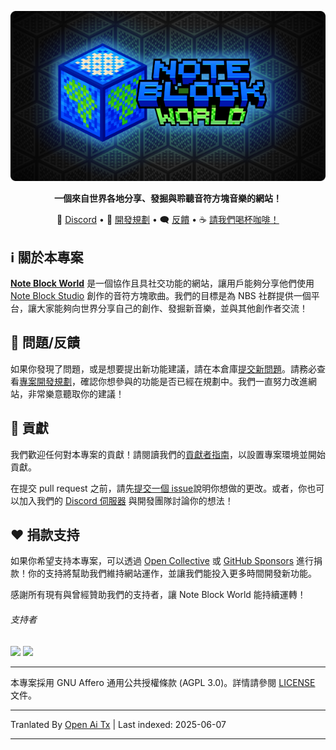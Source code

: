 <p align="center">
  <a href="https://noteblock.world">
    <img src="https://raw.githubusercontent.com/OpenNBS/NoteBlockWorld/main/img/header.png" alt="Note Block World header" />
  </a>
</p>

<p align="center">
  <strong>
    一個來自世界各地分享、發掘與聆聽音符方塊音樂的網站！
  </strong>
</p>

<p align="center">
  👥 <a href="https://discord.gg/note-block-world-608692895179997252">Discord</a> • 
  📆 <a href="https://github.com/orgs/OpenNBS/projects/4">開發規劃</a> • 
  🗨 <a href="https://github.com/OpenNBS/NoteBlockWorld/issues/new/choose">反饋</a> • 
  ☕ <a href="https://opencollective.com/opennbs/donate">請我們喝杯咖啡！</a>
</p>

## ℹ 關於本專案

[**Note Block World**](https://noteblock.world/) 是一個協作且具社交功能的網站，讓用戶能夠分享他們使用 [Note Block Studio](https://noteblock.studio/) 創作的音符方塊歌曲。我們的目標是為 NBS 社群提供一個平台，讓大家能夠向世界分享自己的創作、發掘新音樂，並與其他創作者交流！

## 💬 問題/反饋

如果你發現了問題，或是想要提出新功能建議，請在本倉庫[提交新問題](/issues/new/choose)。請務必查看[專案開發規劃](https://github.com/orgs/OpenNBS/projects/4)，確認你想參與的功能是否已經在規劃中。我們一直努力改進網站，非常樂意聽取你的建議！

## 🔧 貢獻

我們歡迎任何對本專案的貢獻！請閱讀我們的[貢獻者指南](https://raw.githubusercontent.com/OpenNBS/NoteBlockWorld/main/CONTRIBUTING.md)，以設置專案環境並開始貢獻。

在提交 pull request 之前，請先[提交一個 issue](/issues/new/choose)說明你想做的更改。或者，你也可以加入我們的 [Discord 伺服器](https://discord.gg/note-block-world-608692895179997252) 與開發團隊討論你的想法！

## ❤ 捐款支持

如果你希望支持本專案，可以透過 [Open Collective](https://opencollective.com/opennbs/donate) 或 [GitHub Sponsors](https://github.com/sponsors/OpenNBS) 進行捐款！你的支持將幫助我們維持網站運作，並讓我們能投入更多時間開發新功能。

感謝所有現有與曾經贊助我們的支持者，讓 Note Block World 能持續運轉！

###### 支持者

<img src="https://opencollective.com/opennbs/backers.svg" height="48px"/>
<img src="https://opencollective.com/opennbs/sponsors.svg" height="48px"/>

---

本專案採用 GNU Affero 通用公共授權條款 (AGPL 3.0)。詳情請參閱 [LICENSE](https://raw.githubusercontent.com/OpenNBS/NoteBlockWorld/main/LICENSE) 文件。


---


Tranlated By [Open Ai Tx](https://github.com/OpenAiTx/OpenAiTx) | Last indexed: 2025-06-07


---